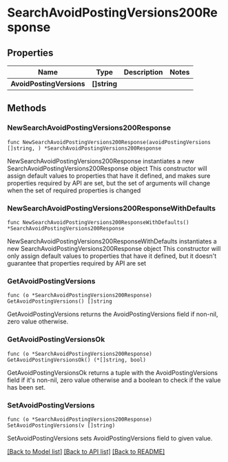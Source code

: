 # SearchAvoidPostingVersions200Response

## Properties

Name | Type | Description | Notes
------------ | ------------- | ------------- | -------------
**AvoidPostingVersions** | **[]string** |  | 

## Methods

### NewSearchAvoidPostingVersions200Response

`func NewSearchAvoidPostingVersions200Response(avoidPostingVersions []string, ) *SearchAvoidPostingVersions200Response`

NewSearchAvoidPostingVersions200Response instantiates a new SearchAvoidPostingVersions200Response object
This constructor will assign default values to properties that have it defined,
and makes sure properties required by API are set, but the set of arguments
will change when the set of required properties is changed

### NewSearchAvoidPostingVersions200ResponseWithDefaults

`func NewSearchAvoidPostingVersions200ResponseWithDefaults() *SearchAvoidPostingVersions200Response`

NewSearchAvoidPostingVersions200ResponseWithDefaults instantiates a new SearchAvoidPostingVersions200Response object
This constructor will only assign default values to properties that have it defined,
but it doesn't guarantee that properties required by API are set

### GetAvoidPostingVersions

`func (o *SearchAvoidPostingVersions200Response) GetAvoidPostingVersions() []string`

GetAvoidPostingVersions returns the AvoidPostingVersions field if non-nil, zero value otherwise.

### GetAvoidPostingVersionsOk

`func (o *SearchAvoidPostingVersions200Response) GetAvoidPostingVersionsOk() (*[]string, bool)`

GetAvoidPostingVersionsOk returns a tuple with the AvoidPostingVersions field if it's non-nil, zero value otherwise
and a boolean to check if the value has been set.

### SetAvoidPostingVersions

`func (o *SearchAvoidPostingVersions200Response) SetAvoidPostingVersions(v []string)`

SetAvoidPostingVersions sets AvoidPostingVersions field to given value.



[[Back to Model list]](../README.md#documentation-for-models) [[Back to API list]](../README.md#documentation-for-api-endpoints) [[Back to README]](../README.md)


